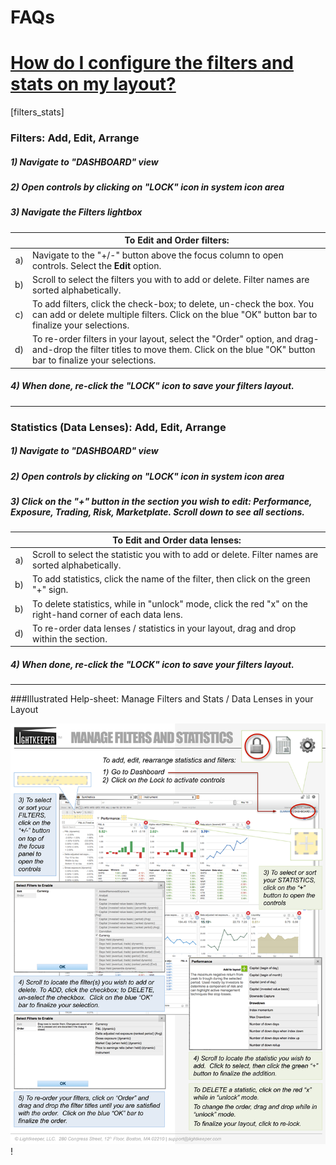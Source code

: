 # FAQs

# [How do I configure the filters and stats on my layout?](filters_stats)

[filters_stats]
### Filters: Add, Edit, Arrange

##### 1) Navigate to "DASHBOARD" view
##### 2) Open controls by clicking on "LOCK" icon in system icon area
##### 3) Navigate the Filters lightbox

| |To **Edit** and **Order** filters: |
|----:|----|
|a) |Navigate to the "+/-" button above the focus column to open controls.  Select the **Edit** option.|
|b) |Scroll to select the filters you with to add or delete.  Filter names are sorted alphabetically.|
|c) |To add filters, click the check-box; to delete, un-check the box.  You can add or delete multiple filters. Click on the blue "OK" button bar to finalize your selections.|
|d) |To re-order filters in your layout, select the "Order" option, and drag-and-drop the filter titles to move them.  Click on the blue "OK" button bar to finalize your selections.|

##### 4) When done, re-click the "LOCK" icon to save your filters layout.
---

### Statistics (Data Lenses): Add, Edit, Arrange

##### 1) Navigate to "DASHBOARD" view
##### 2) Open controls by clicking on "LOCK" icon in system icon area
##### 3) Click on the "+" button in the section you wish to edit: Performance, Exposure, Trading, Risk, Marketplate.  Scroll down to see all sections.  

| |To **Edit** and **Order** data lenses: |
|----:|----|
|a) |Scroll to select the statistic you with to add or delete.  Filter names are sorted alphabetically.|
|b) |To add statistics, click the name of the filter, then click on the green "+" sign.|
|b) |To delete statistics, while in "unlock" mode, click the red "x" on the right-hand corner of each data lens.|
|d) |To re-order data lenses / statistics in your layout, drag and drop within the section.|

##### 4) When done, re-click the "LOCK" icon to save your filters layout.
---

###Illustrated Help-sheet: Manage Filters and Stats / Data Lenses in your Layout

![filters and stats illustrated guide](Lightkeeper_Stats-Filters-1.png)!